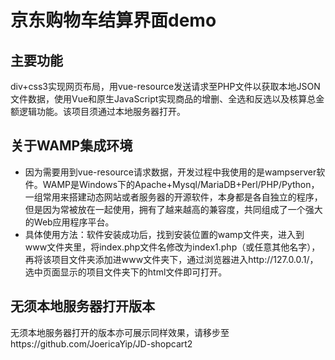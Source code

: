 # 京东购物车结算界面demo

主要功能
-------
div+css3实现网页布局，用vue-resource发送请求至PHP文件以获取本地JSON文件数据，使用Vue和原生JavaScript实现商品的增删、全选和反选以及核算总金额逻辑功能。该项目须通过本地服务器打开。

关于WAMP集成环境
-------------
* 因为需要用到vue-resource请求数据，开发过程中我使用的是wampserver软件。WAMP是Windows下的Apache+Mysql/MariaDB+Perl/PHP/Python，一组常用来搭建动态网站或者服务器的开源软件，本身都是各自独立的程序，但是因为常被放在一起使用，拥有了越来越高的兼容度，共同组成了一个强大的Web应用程序平台。
* 具体使用方法：软件安装成功后，找到安装位置的wamp文件夹，进入到www文件夹里，将index.php文件名修改为index1.php（或任意其他名字），再将该项目文件夹添加进www文件夹下，通过浏览器进入http://127.0.0.1/，选中页面显示的项目文件夹下的html文件即可打开。

无须本地服务器打开版本
----------------
无须本地服务器打开的版本亦可展示同样效果，请移步至https://github.com/JoericaYip/JD-shopcart2
